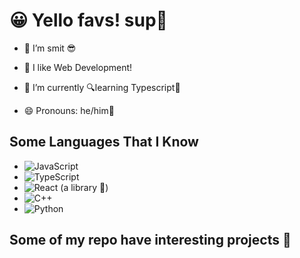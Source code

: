 # 😀 Yello favs!  sup👋
- 👋 I’m smit 😎
  
- 👀 I like Web Development!
  
- 🌱 I’m currently 🔍learning Typescript🫡
  
- 😄 Pronouns: he/him🗿

## Some Languages That I Know

- ![JavaScript](https://img.shields.io/badge/-JavaScript-F7DF1E?logo=javascript&logoColor=black&style=flat)
- ![TypeScript](https://img.shields.io/badge/-TypeScript-3178C6?logo=typescript&logoColor=white&style=flat)
- ![React](https://img.shields.io/badge/-React-61DAFB?logo=react&logoColor=black&style=flat) (a library 🤪)
- ![C++](https://img.shields.io/badge/-C%2B%2B-00599C?logo=c%2B%2B&logoColor=white&style=flat)
- ![Python](https://img.shields.io/badge/-Python-3776AB?logo=python&logoColor=white&style=flat)


## Some of my repo have interesting projects 👀

